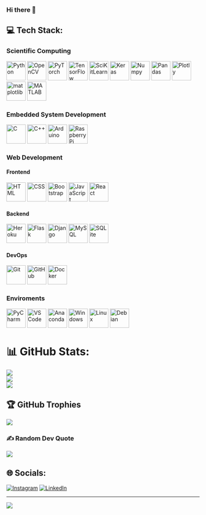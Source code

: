 ### Hi there 👋

<!-- # 💫 About Me:
- 🔭 Im currently working on embedded systems projects.<br>
- 👯 Im looking to collaborate on anything cool.<br>
- 🤔 Im looking for help with advancing my programing skills.<br>
- 🌱 Im currently learning Biomedical Engineering.<br>
- 💬 Ask me about my latest project!<br>
- ⚡ Fun fact: I have 6 years of working experience as a Mechanical Engineer. --->

## 💻 Tech Stack:

<div>
  <h3>Scientific Computing</h3>
  <img src="https://cdn.jsdelivr.net/gh/devicons/devicon@latest/icons/python/python-original.svg" width="50" title="Python"/>
  <img src="https://cdn.jsdelivr.net/gh/devicons/devicon@latest/icons/opencv/opencv-original.svg" width="50" title="OpenCV"/>
  <img src="https://cdn.jsdelivr.net/gh/devicons/devicon@latest/icons/pytorch/pytorch-original.svg" width="50" title="PyTorch"/>
  <img src="https://cdn.jsdelivr.net/gh/devicons/devicon@latest/icons/tensorflow/tensorflow-original.svg" width="50" title="TensorFlow"/>
  <img src="https://cdn.jsdelivr.net/gh/devicons/devicon@latest/icons/scikitlearn/scikitlearn-original.svg" width="50" title="SciKitLearn"/>
  <img src="https://cdn.jsdelivr.net/gh/devicons/devicon@latest/icons/keras/keras-original.svg" width="50" title="Keras"/>
  <img src="https://cdn.jsdelivr.net/gh/devicons/devicon@latest/icons/numpy/numpy-original.svg" width="50" title="Numpy"/>
  <img src="https://cdn.jsdelivr.net/gh/devicons/devicon@latest/icons/pandas/pandas-original-wordmark.svg" width="50" title="Pandas"/>
  <img src="https://cdn.jsdelivr.net/gh/devicons/devicon@latest/icons/plotly/plotly-original.svg" width="50" title="Plotly"/>
  <img src="https://cdn.jsdelivr.net/gh/devicons/devicon@latest/icons/matplotlib/matplotlib-original.svg" width="50" title="matplotlib"/>
  <img src="https://cdn.jsdelivr.net/gh/devicons/devicon@latest/icons/matlab/matlab-original.svg" width="50" title="MATLAB"/>
</div>

<div>
  <h3>Embedded System Development</h3>
  <img src="https://cdn.jsdelivr.net/gh/devicons/devicon@latest/icons/c/c-original.svg" width="50" title="C"/>
  <img src="https://cdn.jsdelivr.net/gh/devicons/devicon@latest/icons/cplusplus/cplusplus-original.svg" width="50" title="C++"/>
  <img src="https://cdn.jsdelivr.net/gh/devicons/devicon@latest/icons/arduino/arduino-original.svg" width="50" title="Arduino"/>
  <img src="https://cdn.jsdelivr.net/gh/devicons/devicon@latest/icons/raspberrypi/raspberrypi-original.svg" width="50" title="Raspberry Pi"/>
</div>
</div>

<div>
  <h3>Web Development</h3>
  <h4>Frontend</h4>
  <div>
    <img src="https://cdn.jsdelivr.net/gh/devicons/devicon@latest/icons/html5/html5-original.svg" width="50" title="HTML"/>
    <img src="https://cdn.jsdelivr.net/gh/devicons/devicon@latest/icons/css3/css3-original.svg" width="50" title="CSS"/>
    <img src="https://cdn.jsdelivr.net/gh/devicons/devicon@latest/icons/bootstrap/bootstrap-original.svg" width="50" title="Bootstrap"/>
    <img src="https://cdn.jsdelivr.net/gh/devicons/devicon@latest/icons/javascript/javascript-original.svg" width="50" title="JavaScript"/>
    <img src="https://cdn.jsdelivr.net/gh/devicons/devicon@latest/icons/react/react-original.svg" width="50" title="React"/>
  </div>
  <h4>Backend</h4>
  <div>
    <img src="https://cdn.jsdelivr.net/gh/devicons/devicon@latest/icons/heroku/heroku-original.svg" width="50" title="Heroku"/>
    <img src="https://cdn.jsdelivr.net/gh/devicons/devicon@latest/icons/flask/flask-original.svg" width="50" title="Flask"/>
    <img src="https://cdn.jsdelivr.net/gh/devicons/devicon@latest/icons/django/django-plain.svg" width="50" title="Django"/>
    <img src="https://cdn.jsdelivr.net/gh/devicons/devicon@latest/icons/mysql/mysql-original.svg" width="50" title="MySQL"/>
    <img src="https://cdn.jsdelivr.net/gh/devicons/devicon@latest/icons/sqlite/sqlite-original.svg" width="50" title="SQLite"/>
  </div>
</div>

<div>
  <h4>DevOps</h4>
  <img src="https://cdn.jsdelivr.net/gh/devicons/devicon@latest/icons/git/git-original.svg" width="50" title="Git"/>
  <img src="https://cdn.jsdelivr.net/gh/devicons/devicon@latest/icons/github/github-original.svg" width="50" title="GitHub"/>
  <img src="https://cdn.jsdelivr.net/gh/devicons/devicon@latest/icons/docker/docker-original.svg" width="50" title="Docker"/>
</div>

<div>
  <h3>Enviroments</h3>
  <img src="https://cdn.jsdelivr.net/gh/devicons/devicon@latest/icons/pycharm/pycharm-original.svg" width="50" title="PyCharm"/>
  <img src="https://cdn.jsdelivr.net/gh/devicons/devicon@latest/icons/vscode/vscode-original.svg" width="50" title="VS Code"/>
  <img src="https://cdn.jsdelivr.net/gh/devicons/devicon@latest/icons/anaconda/anaconda-original.svg" width="50" title="Anaconda"/>
  <img src="https://cdn.jsdelivr.net/gh/devicons/devicon@latest/icons/windows11/windows11-original.svg" width="50" title="Windows"/>
  <img src="https://cdn.jsdelivr.net/gh/devicons/devicon@latest/icons/linux/linux-original.svg" width="50" title="Linux"/>
  <img src="https://cdn.jsdelivr.net/gh/devicons/devicon@latest/icons/debian/debian-original.svg" width="50" title="Debian"/>
</div>

# 📊 GitHub Stats:
![](https://github-readme-stats.vercel.app/api?username=cgrundman&theme=dark&hide_border=false&include_all_commits=false&count_private=false)<br/>
![](https://github-readme-streak-stats.herokuapp.com/?user=cgrundman&theme=dark&hide_border=false)<br/>
![](https://github-readme-stats.vercel.app/api/top-langs/?username=cgrundman&theme=dark&hide_border=false&include_all_commits=false&count_private=false&layout=compact&hide=jupyter%20notebook)

## 🏆 GitHub Trophies
![](https://github-profile-trophy.vercel.app/?username=cgrundman&theme=darkhub&no-frame=false&no-bg=false&margin-w=4)

### ✍️ Random Dev Quote
![](https://quotes-github-readme.vercel.app/api?type=horizontal&theme=radical)

## 🌐 Socials:
[![Instagram](https://img.shields.io/badge/Instagram-%23E4405F.svg?logo=Instagram&logoColor=white)](https://instagram.com/ctgrundm) 
[![LinkedIn](https://img.shields.io/badge/LinkedIn-%230077B5.svg?logo=linkedin&logoColor=white)](https://linkedin.com/in/christian-grundman) 

---
[![](https://visitcount.itsvg.in/api?id=cgrundman&icon=0&color=0)](https://visitcount.itsvg.in)

<!-- Proudly created with GPRM ( https://gprm.itsvg.in ) -->
